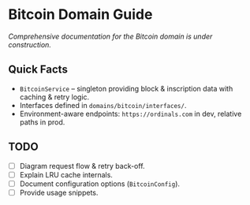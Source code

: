 # Bitcoin Domain Guide

*Comprehensive documentation for the Bitcoin domain is under construction.*

## Quick Facts

* `BitcoinService` – singleton providing block & inscription data with caching & retry logic.
* Interfaces defined in `domains/bitcoin/interfaces/`.
* Environment-aware endpoints: `https://ordinals.com` in dev, relative paths in prod.

## TODO

- [ ] Diagram request flow & retry back-off.
- [ ] Explain LRU cache internals.
- [ ] Document configuration options (`BitcoinConfig`).
- [ ] Provide usage snippets.